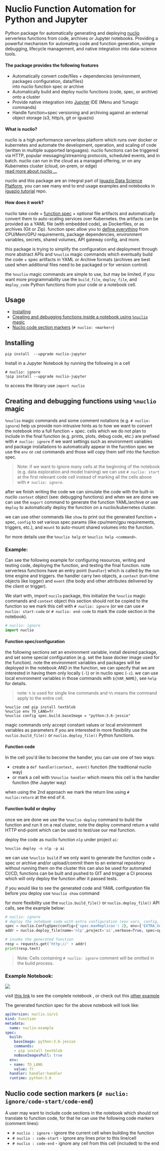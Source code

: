 # Nuclio Function Automation for Python and Jupyter

Python package for automatically generating and deploying [nuclio](https://github.com/nuclio/nuclio) serverless functions from code, archives or Jupyter notebooks.
Providing a powerful mechanism for automating code and function generation, simple debugging, lifecycle management, and native integration into data-science tools.

#### The package provides the following features

- Automatically convert code/files + dependencies (environment, packages configuration, data/files)<br> into nuclio function spec or archive
- Automatically build and deploy nuclio functions (code, spec, or archive) onto a cluster
- Provide native integration into [Jupyter](https://jupyter.org/) IDE (Menu and %magic commands)
- Handle function+spec versioning and archiving against an external object storage (s3, http/s, git or iguazio)

#### What is nuclio?

nuclio is a high performance serverless platform which runs over docker or kubernetes and automate the development, operation, and scaling of code (written in multiple supported languages).
nuclio functions can be triggered via HTTP, popular messaging/streaming protocols, scheduled events, and in batch.
nuclio can run in the cloud as a managed offering, or on any Kubernetes cluster (cloud, on-prem, or edge)<br>
[read more about nuclio ...](https://github.com/nuclio/nuclio)

nuclio and this package are an integral part of [Iguazio Data Science Platform](https://www.iguazio.com/), you can see many end to end usage examples and notebooks in [iguazio tutorial](https://github.com/v3io/tutorials) repo.

#### How does it work?

nuclio take code + [function spec](https://nuclio.io/docs/latest/reference/function-configuration/function-configuration-reference/) + optional file artifacts and automatically convert them to auto-scaling services over Kubernetes.
the artifacts can be provided as a YAML file (with embedded code), as Dockerfiles, or as archives (Git or Zip).
function spec allow you to [define everything](https://nuclio.io/docs/latest/reference/function-configuration/function-configuration-reference/) from CPU/Mem/GPU requirements, package dependencies, environment variables, secrets, shared volumes, API gateway config, and more.<br>

this package is trying to simplify the configuration and deployment through more abstract APIs and `%nuclio` magic commands which eventually build the code + spec artifacts in YAML or Archive formats (archives are best used when additional files need to be packaged or for version control)

the `%nuclio` magic commands are simple to use, but may be limited, if you want more programmability use the `build_file`, `deploy_file`, and `deploy_code` Python functions from your code or a notebook cell.

## Usage

- [Installing](#installing)
- [Creating and debugging functions inside a notebook using `%nuclio` magic](#creating-and-debugging-functions-using-nuclio-magic)
- [Nuclio code section markers](#nuclio-code-section-markers) (`# nuclio: <marker>`)

## Installing

    pip install  --upgrade nuclio-jupyter

Install in a Jupyter Notebook by running the following in a cell

```
# nuclio: ignore
!pip install --upgrade nuclio-jupyter
```

to access the library use `import nuclio`

## Creating and debugging functions using `%nuclio` magic

`%nuclio` magic commands and some comment notations (e.g. `# nuclio: ignore`) help us provide non-intrusive hints as to how we want to convert the notebook into a full function + spec.
cells which we do not plan to include in the final function (e.g. prints, plots, debug code, etc.) are prefixed with `# nuclio: ignore`
if we want settings such as environment variables and package installations to automatically appear in the fucntion spec we use the `env` or `cmd` commands and those will copy them self into the function spec.

> Note: if we want to ignore many cells at the beginning of the notebook (e.g.  data exploration and model training) we can use `# nuclio: start` at the first relevant code cell instead of marking all the cells above with `# nuclio: ignore`.

after we finish writing the code we can simulate the code with the built-in nuclio `context` object
(see: debugging functions) and when we are done we can use the `export` command to generate the function YAML/archive or use `deploy` to automatically deploy the function on a nuclio/kubernetes cluster.

we can use other commands like `show` to print out the generated function + spec, `config` to set various spec params (like cpu/mem/gpu requirements, triggers, etc.), and `mount` to auto-mount shared volumes into the function.<br>

for more details use the `%nuclio help` or `%nuclio help <command>`.

### Example:

Can see the following example for configuring resources, writing and testing code, deploying the function, and testing the final function.
note serverless functions have an entry point (`handler`) which is called by the run time engine and triggers.
the handler carry two objects, a `context` (run-time objects like logger) and `event` (the body and other attributes delivered by the client or trigger).

We start with, import `nucilo` package, this initialize the `%nuclio` magic commands and `context` object this section should not be copied to the function so we mark this cell with `# nuclio: ignore` (or we can use `# nuclio: start-code` or `# nuclio: end-code` to mark the code section in the notebook).


```python
# nuclio: ignore
import nuclio
```

#### Function spec/configuration

the following sections set an environment variable, install desired package, and set some special configuration (e.g. set the base docker image used for the function).
note the environment variables and packages will be deployed in the notebook AND in the function, we can specify that we are interested in having them only locally (`-l`) or in nuclio spec (`-c`).
we can use local environment variables in those commands with `${VAR_NAME}`, see `help` for details.
>note: `%` is used for single line commands and `%%` means the command apply to the entire cell.

```
%nuclio cmd pip install textblob
%nuclio env TO_LANG=fr
%nuclio config spec.build.baseImage = "python:3.6-jessie"
```

magic commands only accept constant values or local environment variables as parameters if you are interested in more flexibility use the `nuclio.build_file()` or `nuclio.deploy_file()` Python functions.

#### Function code

In the cell you'd like to become the handler, you can use one of two ways:

- create a `def handler(context, event)` function (the traditional nuclio way)
- or mark a cell with `%%nuclio handler` which means this cell is the handler function (the Jupyter way)

when using the 2nd approach we mark the return line using `# nuclio:return` at the end of it.

#### Function build or deploy

once we are done we use the `%nuclio deploy` command to build the function and run it on a real cluster, note the deploy command return a valid HTTP end-point which can be used to test/use our real function.

deploy the code as nuclio function `nlp` under project `ai`:

    %nuclio deploy -n nlp -p ai

we can use `%nuclio build` if we only want to generate the function code + spec or archive and/or upload/commit them to an external repository without running them on the cluster this can also be used for automated CI/CD, functions can be built and pushed to GIT and trigger a CI process which will only deploy the function after it passed tests.

if you would like to see the generated code and YAML configuration file before you deploy use `%nuclio show` command

for more flexibility use the `nuclio.build_file()` or `nuclio.deploy_file()` API calls, see the example below:

```python
# nuclio: ignore
# deploy the notebook code with extra configuration (env vars, config, etc.)
spec = nuclio.ConfigSpec(config={'spec.maxReplicas': 2}, env={'EXTRA_VAR': 'something'})
addr = nuclio.deploy_file(name='nlp',project='ai',verbose=True, spec=spec, tag='v1.1')

# invoke the generated function
resp = requests.get('http://' + addr)
print(resp.text)
```

> Note: Cells containing `# nuclio: ignore` comment will be omitted in the build process.

### Example Notebook:

![](assets/nb-example2.png)

visit [this link](https://github.com/nuclio/nuclio-jupyter/blob/master/docs/nlp-example.ipynb) to see the complete notebook
, or check out this [other example](https://github.com/nuclio/nuclio-jupyter/blob/master/docs/nuclio-example.ipynb)

The generated function spec for the above notebook will look like:

```yaml
apiVersion: nuclio.io/v1
kind: Function
metadata:
  name: nuclio-example
spec:
  build:
    baseImage: python:3.6-jessie
    commands:
    - pip install textblob
    noBaseImagesPull: true
  env:
  - name: TO_LANG
    value: fr
  handler: handler:handler
  runtime: python:3.6
```

<a id="nuclio-code-section-markers"></a>
## Nuclio code section markers (`# nuclio: ignore/code-start/code-end`)

A user may want to include code sections in the notebook which should not 
translate to function code, for that he can use the following code markers (comment lines):

- `# nuclio : ignore` - ignore the current cell when building the function
- `# nuclio : code-start` - ignore any lines prior to this line/cell
- `# nuclio : code-end` - ignore any cell from this cell (included) to the end 

